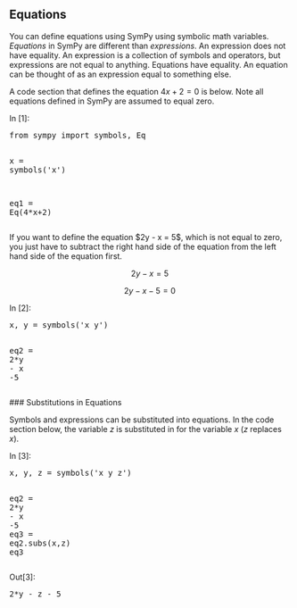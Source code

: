 
## Equations
You can define equations using SymPy using symbolic math variables. _Equations_ in SymPy are different than _expressions_. An expression does not have equality. An expression is a collection of symbols and operators, but expressions are not equal to anything. Equations have equality. An equation can be thought of as an expression equal to something else.

A code section that defines the equation $4x + 2 = 0$ is below. Note all equations defined in SymPy are assumed to equal zero.
<div class="cell border-box-sizing code_cell rendered">
<div class="input">
<div class="prompt input_prompt">In&nbsp;[1]:</div>
<div class="inner_cell">
    <div class="input_area">
<div class=" highlight hl-ipython3"><pre><span></span><span class="kn">from</span> <span class="nn">sympy</span> <span class="k">import</span> <span class="n">symbols</span><span class="p">,</span> <span class="n">Eq</span>

<span class="n">x</span> <span class="o">=</span> <span class="n">symbols</span><span class="p">(</span><span class="s1">&#39;x&#39;</span><span class="p">)</span>

<span class="n">eq1</span> <span class="o">=</span> <span class="n">Eq</span><span class="p">(</span><span class="mi">4</span><span class="o">*</span><span class="n">x</span><span class="o">+</span><span class="mi">2</span><span class="p">)</span>
</pre></div>

</div>
</div>
</div>

</div>
If you want to define the equation $2y - x = 5$, which is not equal to zero, you just have to subtract the right hand side of the equation from the left hand side of the equation first.

$$2y - x = 5$$

$$2y - x -5 = 0$$
<div class="cell border-box-sizing code_cell rendered">
<div class="input">
<div class="prompt input_prompt">In&nbsp;[2]:</div>
<div class="inner_cell">
    <div class="input_area">
<div class=" highlight hl-ipython3"><pre><span></span><span class="n">x</span><span class="p">,</span> <span class="n">y</span> <span class="o">=</span> <span class="n">symbols</span><span class="p">(</span><span class="s1">&#39;x y&#39;</span><span class="p">)</span>

<span class="n">eq2</span> <span class="o">=</span> <span class="mi">2</span><span class="o">*</span><span class="n">y</span> <span class="o">-</span> <span class="n">x</span> <span class="o">-</span><span class="mi">5</span>
</pre></div>

</div>
</div>
</div>

</div>
### Substitutions in Equations

Symbols and expressions can be substituted into equations. In the code section below, the variable $z$ is substituted in for the variable $x$ ($z$ replaces $x$).
<div class="cell border-box-sizing code_cell rendered">
<div class="input">
<div class="prompt input_prompt">In&nbsp;[3]:</div>
<div class="inner_cell">
    <div class="input_area">
<div class=" highlight hl-ipython3"><pre><span></span><span class="n">x</span><span class="p">,</span> <span class="n">y</span><span class="p">,</span> <span class="n">z</span> <span class="o">=</span> <span class="n">symbols</span><span class="p">(</span><span class="s1">&#39;x y z&#39;</span><span class="p">)</span>

<span class="n">eq2</span> <span class="o">=</span> <span class="mi">2</span><span class="o">*</span><span class="n">y</span> <span class="o">-</span> <span class="n">x</span> <span class="o">-</span><span class="mi">5</span>
<span class="n">eq3</span> <span class="o">=</span> <span class="n">eq2</span><span class="o">.</span><span class="n">subs</span><span class="p">(</span><span class="n">x</span><span class="p">,</span><span class="n">z</span><span class="p">)</span>
<span class="n">eq3</span>
</pre></div>

</div>
</div>
</div>

<div class="output_wrapper">
<div class="output">


<div class="output_area">

<div class="prompt output_prompt">Out[3]:</div>




<div class="output_text output_subarea output_execute_result">
<pre>2*y - z - 5</pre>
</div>

</div>

</div>
</div>

</div>
 

